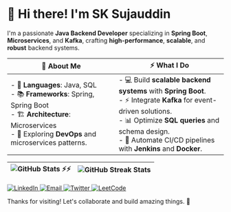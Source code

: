 # 👋 Hi there! I'm **SK Sujauddin**  
I'm a passionate **Java Backend Developer** specializing in **Spring Boot**, **Microservices**, and **Kafka**, crafting **high-performance**, **scalable**, and **robust** backend systems.

| 🚀 **About Me** | ⚡ **What I Do** |
|--------------|---------------|
| - 🔧 **Languages**: Java, SQL  <br> - 📚 **Frameworks**: Spring, Spring Boot  <br> - 🏗️ **Architecture**: Microservices  <br> - 🌱 Exploring **DevOps** and microservices patterns. | - 💻 Build **scalable backend systems** with **Spring Boot**.  <br> - ⚡ Integrate **Kafka** for event-driven solutions.  <br> - 📊 Optimize **SQL queries** and schema design.  <br> - 🚀 Automate CI/CD pipelines with **Jenkins** and **Docker**. |

| ![GitHub Stats ⚡⚡ ](https://github-readme-stats.vercel.app/api?username=iamsujauddin&show_icons=true&theme=tokyonight) | ![GitHub Streak Stats](https://github-readme-streak-stats.herokuapp.com/?user=iamsujauddin&theme=tokyonight) |
|----------------------------------------------------------|------------------------------------------------------------|

<p align="left">
  <a href="https://linkedin.com/in/sk-sujauddin" target="_blank">
    <img src="https://img.shields.io/badge/LinkedIn-%230077B5.svg?style=for-the-badge&logo=linkedin&logoColor=white" alt="LinkedIn" />
  </a>
  <a href="mailto:suja.hash69@gmail.com" target="_blank">
    <img src="https://img.shields.io/badge/Email-D14836?style=for-the-badge&logo=gmail&logoColor=white&logoWidth=20" alt="Email" />
  </a>
  <a href="https://twitter.com/iamsujauddin" target="_blank">
    <img src="https://img.shields.io/badge/Twitter-%231DA1F2?style=for-the-badge&logo=twitter&logoColor=white&logoWidth=20" alt="Twitter" />
  </a>
  <a href="https://leetcode.com/iamsujauddin" target="_blank">
    <img src="https://img.shields.io/badge/LeetCode-%23FFA116?style=for-the-badge&logo=leetcode&logoColor=white" alt="LeetCode" />
  </a>
</p>

Thanks for visiting! Let's collaborate and build amazing things. 🚀
